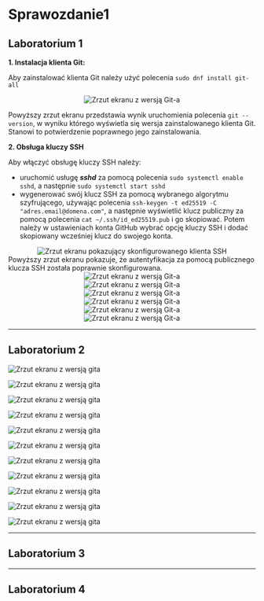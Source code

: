 # Sprawozdanie1

## Laboratorium 1
**1. Instalacja klienta Git:**

Aby zainstalować klienta Git należy użyć polecenia `sudo dnf install git-all`

<div align="center"> 
	<img src="1/1_git.jpg" alt="Zrzut ekranu z wersją Git-a">
</div>

Powyższy zrzut ekranu przedstawia wynik uruchomienia polecenia `git --version`, w wyniku którego wyświetla się wersja zainstalowanego klienta Git. Stanowi to potwierdzenie poprawnego jego zainstalowania.


**2. Obsługa kluczy SSH**

Aby włączyć obsługę kluczy SSH należy:
- uruchomić usługę _**sshd**_ za pomocą polecenia `sudo systemctl enable sshd`, a następnie `sudo systemctl start sshd`
- wygenerować swój klucz SSH za pomocą wybranego algorytmu szyfrującego, używając polecenia `ssh-keygen -t ed25519 -C "adres.email@domena.com"`, a następnie wyświetlić klucz publiczny za pomocą polecenia `cat ~/.ssh/id_ed25519.pub` i go skopiować. Potem należy w ustawieniach konta GitHub wybrać opcję kluczy SSH i dodać skopiowany wcześniej klucz do swojego konta.

<div align="center">
	<img src="1/1_ssh.jpg" alt="Zrzut ekranu pokazujący skonfigurowanego klienta SSH">
</div>
Powyższy zrzut ekranu pokazuje, że autentyfikacja za pomocą publicznego klucza SSH została poprawnie skonfigurowana.


<div align="center"> 
	<img src="1/2_repo.jpg" alt="Zrzut ekranu z wersją Git-a">
</div>


<div align="center"> 
	<img src="1/3_git.jpg" alt="Zrzut ekranu z wersją Git-a">
</div>

<div align="center"> 
	<img src="1/4_branches.jpg" alt="Zrzut ekranu z wersją Git-a">
</div>

<div align="center"> 
	<img src="1/6_1.jpg" alt="Zrzut ekranu z wersją Git-a">
</div>

<div align="center"> 
	<img src="1/6_2.jpg" alt="Zrzut ekranu z wersją Git-a">
</div>

<div align="center"> 
	<img src="1/6_3.jpg" alt="Zrzut ekranu z wersją Git-a">
</div>


***
## Laboratorium 2
![Zrzut ekranu z wersją gita](2/1.jpg)

![Zrzut ekranu z wersją gita](2/2.jpg)

![Zrzut ekranu z wersją gita](2/3.jpg)

![Zrzut ekranu z wersją gita](2/4.jpg)

![Zrzut ekranu z wersją gita](2/5.jpg)

![Zrzut ekranu z wersją gita](2/6.jpg)

![Zrzut ekranu z wersją gita](2/7.jpg)

![Zrzut ekranu z wersją gita](2/8.jpg)

![Zrzut ekranu z wersją gita](2/9.jpg)

![Zrzut ekranu z wersją gita](2/10.jpg)

![Zrzut ekranu z wersją gita](2/11.jpg)


***
## Laboratorium 3


***
## Laboratorium 4

